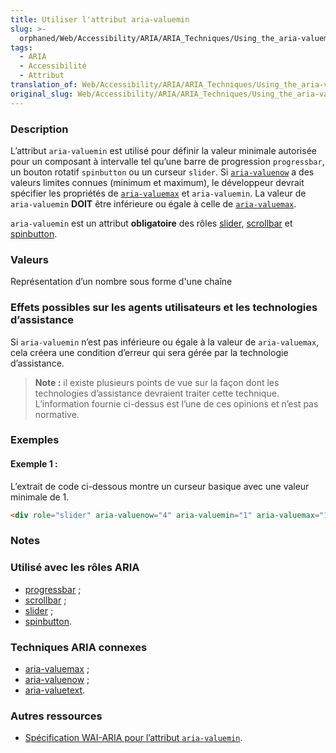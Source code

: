```yaml
---
title: Utiliser l'attribut aria-valuemin
slug: >-
  orphaned/Web/Accessibility/ARIA/ARIA_Techniques/Using_the_aria-valuemin_attribute
tags:
  - ARIA
  - Accessibilité
  - Attribut
translation_of: Web/Accessibility/ARIA/ARIA_Techniques/Using_the_aria-valuemin_attribute
original_slug: Web/Accessibility/ARIA/ARIA_Techniques/Using_the_aria-valuemin_attribute
---
```


### Description

L’attribut `aria-valuemin` est utilisé pour définir la valeur minimale autorisée pour un composant à intervalle tel qu’une barre de progression `progressbar`, un bouton rotatif `spinbutton` ou un curseur `slider`. Si [`aria-valuenow`](/fr/Accessibilité/ARIA/Techniques_ARIA/Utiliser_l_attribut_aria-valuenow) a des valeurs limites connues (minimum et maximum), le développeur devrait spécifier les propriétés de [`aria-valuemax`](/fr/Accessibilité/ARIA/Techniques_ARIA/Utiliser_l_attribut_aria-valuemax) et `aria-valuemin`. La valeur de `aria-valuemin` **DOIT** être inférieure ou égale à celle de [`aria-valuemax`](/fr/Accessibilité/ARIA/Techniques_ARIA/Utiliser_l_attribut_aria-valuemax).

`aria-valuemin` est un attribut **obligatoire** des rôles [slider](/fr/Accessibilité/ARIA/Techniques_ARIA/Utiliser_le_rôle_slider), [scrollbar](/fr/Accessibilité/ARIA/Techniques_ARIA/Utiliser_le_rôle_scrollbar) et [spinbutton](/fr/Accessibilité/ARIA/Techniques_ARIA/Utiliser_le_rôle_spinbutton).

### Valeurs

Représentation d’un nombre sous forme d'une chaîne

### Effets possibles sur les agents utilisateurs et les technologies d’assistance

Si `aria-valuemin` n’est pas inférieure ou égale à la valeur de `aria-valuemax`, cela créera une condition d’erreur qui sera gérée par la technologie d’assistance.

> **Note :** il existe plusieurs points de vue sur la façon dont les technologies d’assistance devraient traiter cette technique. L’information fournie ci-dessus est l’une de ces opinions et n’est pas normative.

### Exemples

#### Exemple 1&nbsp;:

L’extrait de code ci-dessous montre un curseur basique avec une valeur minimale de 1.

```html
<div role="slider" aria-valuenow="4" aria-valuemin="1" aria-valuemax="10">
```

### Notes

### Utilisé avec les rôles ARIA

- [progressbar](/fr/Accessibilité/ARIA/Techniques_ARIA/Utiliser_le_rôle_progressbar)&nbsp;;
- [scrollbar](/fr/Accessibilité/ARIA/Techniques_ARIA/Utiliser_le_rôle_scrollbar)&nbsp;;
- [slider](/fr/Accessibilité/ARIA/Techniques_ARIA/Utiliser_le_rôle_slider)&nbsp;;
- [spinbutton](/fr/Accessibilité/ARIA/Techniques_ARIA/Utiliser_le_rôle_spinbutton).

### Techniques ARIA connexes

- [aria-valuemax](/fr/Accessibilité/ARIA/Techniques_ARIA/Utiliser_l_attribut_aria-valuemax)&nbsp;;
- [aria-valuenow](/fr/Accessibilité/ARIA/Techniques_ARIA/Utiliser_l_attribut_aria-valuenow)&nbsp;;
- [aria-valuetext](/fr/Accessibilité/ARIA/Techniques_ARIA/Utiliser_l_attribut_aria-valuetext).

### Autres ressources

- [Spécification WAI-ARIA pour l’attribut `aria-valuemin`](http://www.w3.org/TR/wai-aria/states_and_properties#aria-valuemin).

